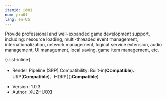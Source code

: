 ```yaml
---
itemid: id01
num: pro01
lang: en-US
---
```


Provide professional and well-expanded game development support, including: resource loading, multi-threaded event management, internationalization, network management, logical service extension, audio management, UI management, local saving, game item management, etc.  

{:.list-inline} 

+ Render Pipeline (SRP) Compatibility: Built-in(**Compatible**)、URP(**Compatible**)、HDRP(（)**Compatible**)  
- Version: 1.0.3  
- Author: XUZHUOXI   


